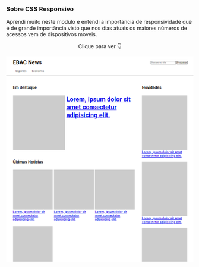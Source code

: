 ### Sobre CSS Responsivo

Aprendi muito neste modulo e entendi a importancia de responsividade que é de grande importância visto que nos dias atuais os maiores números de acessos vem de dispositivos moveis.

<p align="center">Clique para ver 👇</p>

<p align="center">
    <a href="https://ebac-modulo-css-responsivo.vercel.app/">
        <img src="images/ebacNews.png" alt="imagem de um esqueleto de site de noticias"></img>
    </a>
</p>